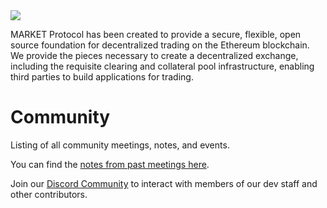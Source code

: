 <img src="https://github.com/MARKETProtocol/dApp/blob/master/src/img/MARKETProtocol-Light.png?raw=true" align="middle">

MARKET Protocol has been created to provide a secure, flexible, open source foundation for decentralized trading on the Ethereum blockchain. We provide the pieces necessary to create a decentralized exchange, including the requisite clearing and collateral pool infrastructure, enabling third parties to build applications for trading.

# Community

Listing of all community meetings, notes, and events.

You can find the [notes from past meetings here](https://github.com/MARKETProtocol/community/tree/master/meeting-notes). 

Join our [Discord Community](https://www.marketprotocol.io/discord) to interact with members of our dev staff and other contributors.
